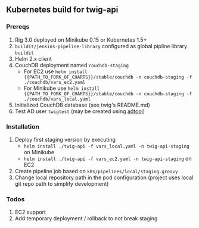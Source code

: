 ## Kubernetes build for twig-api

### Prereqs

1. Rig 3.0 deployed on Minikube 0.15 or Kubernetes 1.5+
2. `buildit/jenkins-pipeline-library` configured as global pipline library `buildit`
3. Helm 2.x client
4. CouchDB deployment named `couchdb-staging`
    * For EC2 use `helm install {{PATH_TO_FORK_OF_CHARTS}}/stable/couchdb -n couchdb-staging -f ./couchdb/vars_ec2.yaml`
    * For Minikube use `helm install {{PATH_TO_FORK_OF_CHARTS}}/stable/couchdb -n couchdb-staging -f ./couchdb/vars_local.yaml`
5. Initialized CouchDB database (see twig's README.md)
6. Test AD user `twigtest` (may be created using [adtool](https://github.com/buildit/digitalrig-docker/tree/master/images/adtool))

### Installation

1. Deploy first staging version by executing
    * `helm install ./twig-api -f vars_local.yaml -n twig-api-staging` on Minikube
    * `helm install ./twig-api -f vars_ec2.yaml -n twig-api-staging` on EC2
2. Create pipeline job based on `k8s/pipelines/local/staging.groovy`
3. Change local repository path in the pod configuration (project uses local git repo path to simplify development)

### Todos

1. EC2 support
2. Add temporary deployment / rollback to not break staging
